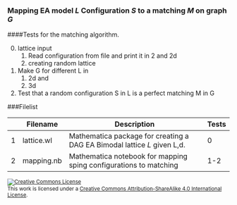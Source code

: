 ### Mapping EA model $L$ Configuration $S$ to a matching $M$ on graph $G$

####Tests for the matching algorithm.

0. lattice input
     1. Read configuration from file and print it in 2 and 2d
     2. creating random lattice
1. Make G for different L in
     1.  2d and
     2.  3d
2. Test that a random configuration S in L is a perfect matching M in G



###Filelist

|  | Filename    | Description   | Tests|
|----|-------------|---------------|-----|
| 1  |lattice.wl   | Mathematica package for creating a DAG EA Bimodal lattice $L$ given L,d. |0|
|2|mapping.nb|Mathematica notebook for mapping sping configurations to matching|1-2|


<sup>
<a rel="license" href="http://creativecommons.org/licenses/by-sa/4.0/"><img alt="Creative Commons License" style="border-width:0" src="https://i.creativecommons.org/l/by-sa/4.0/88x31.png" /></a><br />This work is licensed under a <a rel="license" href="http://creativecommons.org/licenses/by-sa/4.0/">Creative Commons Attribution-ShareAlike 4.0 International License</a>.
</sup>
